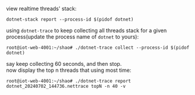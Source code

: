 view realtime threads' stack:
```
dotnet-stack report --process-id $(pidof dotnet)
```
using `dotnet-trace` to keep collecting all threads stack for a given process(update the process name of `dotnet` to yours):
```
root@iot-web-4001:~/shao# ./dotnet-trace collect --process-id $(pidof dotnet)
```
say keep collecting 60 seconds, and then stop.    
now display the top n threads that using most time:
```
root@iot-web-4001:~/shao# ./dotnet-trace report dotnet_20240702_144736.nettrace topN -n 40 -v
```
